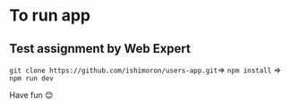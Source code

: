 # To run app
## Test assignment by Web Expert
`git clone https://github.com/ishimoron/users-app.git`=>
`npm install` =>
`npm run dev`

Have fun 😊
